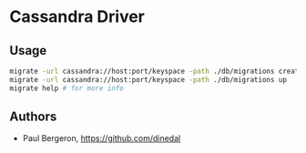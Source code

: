 # Cassandra Driver

## Usage

```bash
migrate -url cassandra://host:port/keyspace -path ./db/migrations create add_field_to_table
migrate -url cassandra://host:port/keyspace -path ./db/migrations up
migrate help # for more info
```

## Authors

* Paul Bergeron, https://github.com/dinedal